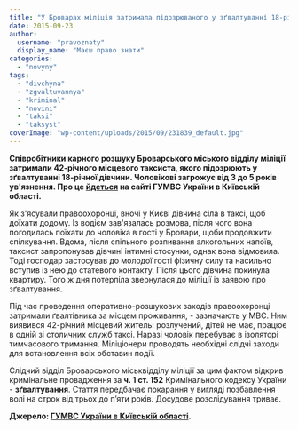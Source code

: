 ```yaml
---
title: "У Броварах міліція затримала підозрюваного у зґвалтуванні 18-річної дівчини - МВС"
date: 2015-09-23
author: 
  username: "pravoznaty"
  display_name: "Маєш право знати"
categories: 
  - "novyny"
tags: 
  - "divchyna"
  - "zgvaltuvannya"
  - "kriminal"
  - "novini"
  - "taksi"
  - "taksyst"
coverImage: "wp-content/uploads/2015/09/231839_default.jpg"
---
```


**Співробітники карного розшуку Броварського міського відділу міліції затримали 42-річного місцевого таксиста, якого підозрюють у зґвалтуванні 18-річної дівчини. Чоловікові загрожує від 3 до 5 років ув'язнення. Про це [йдеться](https://www.mvs.gov.ua/mvs/control/kyivska/uk/publish/article/175377) на сайті ГУМВС України в Київській області.**

Як з'ясували правоохоронці, вночі у Києві дівчина сіла в таксі, щоб доїхати додому. Із водієм зав'язалась розмова, після чого вона погодилась поїхати до чоловіка в гості у Бровари, щоби продовжити спілкування. Вдома, після спільного розпивання алкогольних напоїв, таксист запропонував дівчині інтимні стосунки, однак вона відмовила. Тоді господар застосував до молодої гості фізичну силу та насильно вступив із нею до статевого контакту. Після цього дівчина покинула квартиру. Того ж дня потерпіла звернулася до міліції із заявою про зґвалтування.

Під час проведення оперативно-розшукових заходів правоохоронці затримали ґвалтівника за місцем проживання, - зазначають у МВС. Ним виявився 42-річний місцевий житель: розлучений, дітей не має, працює в одній зі столичних служб таксі. Наразі чоловік перебуває в ізоляторі тимчасового тримання. Міліціонери проводять необхідні слідчі заходи для встановлення всіх обставин події.

Слідчий відділ Броварського міськвідділу міліції за цим фактом відкрив кримінальне провадження за **ч. 1 ст. 152** Кримінального кодексу України - **зґвалтування**. Стаття передбачає покарання у вигляді позбавлення волі на строк від трьох до п’яти років. Досудове розслідування триває.

**Джерело: [ГУМВС України в Київській області](https://www.mvs.gov.ua/mvs/control/kyivska/uk/publish/article/175377).**
